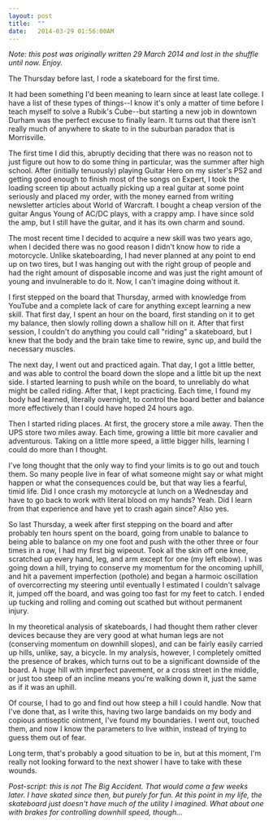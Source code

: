 ```yaml
---
layout: post
title:  ""
date:   2014-03-29 01:56:00AM
---
```


*Note: this post was originally written 29 March 2014 and lost in the shuffle until now. Enjoy.*

The Thursday before last, I rode a skateboard for the first time.

It had been something I'd been meaning to learn since at least late college. I have a list of these types of things--I know it's only a matter of time before I teach myself to solve a Rubik's Cube--but starting a new job in downtown Durham was the perfect excuse to finally learn. It turns out that there isn't really much of anywhere to skate to in the suburban paradox that is Morrisville. 

The first time I did this, abruptly deciding that there was no reason not to just figure out how to do some thing in particular, was the summer after high school. After (initially tenuously) playing Guitar Hero on my sister's PS2 and getting good enough to finish most of the songs on Expert, I took the loading screen tip about actually picking up a real guitar at some point seriously and placed my order, with the money earned from writing newsletter articles about World of Warcraft. I bought a cheap version of the guitar Angus Young of AC/DC plays, with a crappy amp. I have since sold the amp, but I still have the guitar, and it has its own charm and sound.

The most recent time I decided to acquire a new skill was two years ago, when I decided there was no good reason I didn't know how to ride a motorcycle. Unlike skateboarding, I had never planned at any point to end up on two tires, but I was hanging out with the right group of people and had the right amount of disposable income and was just the right amount of young and invulnerable to do it. Now, I can't imagine doing without it. 

I first stepped on the board that Thursday, armed with knowledge from YouTube and a complete lack of care for anything except learning a new skill. That first day, I spent an hour on the board, first standing on it to get my balance, then slowly rolling down a shallow hill on it. After that first session, I couldn't do anything you could call "riding" a skateboard, but I knew that the body and the brain take time to rewire, sync up, and build the necessary muscles. 

The next day, I went out and practiced again. That day, I got a little better, and was able to control the board down the slope and a little bit up the next side. I started learning to push while on the board, to unreliably do what might be called riding. After that, I kept practicing. Each time, I found my body had learned, literally overnight, to control the board better and balance more effectively than I could have hoped 24 hours ago. 

Then I started riding places. At first, the grocery store a mile away. Then the UPS store two miles away. Each time, growing a little bit more cavalier and adventurous. Taking on a little more speed, a little bigger hills, learning I could do more than I thought. 

I've long thought that the only way to find your limits is to go out and touch them. So many people live in fear of what someone might say or what might happen or what the consequences could be, but that way lies a fearful, timid life. Did I once crash my motorcycle at lunch on a Wednesday and have to go back to work with literal blood on my hands? Yeah. Did I learn from that experience and have yet to crash again since? Also yes.

So last Thursday, a week after first stepping on the board and after probably ten hours spent on the board, going from unable to balance to being able to balance on my one foot and push with the other three or four times in a row, I had my first big wipeout. Took all the skin off one knee, scratched up every hand, leg, and arm except for one (my left elbow). I was going down a hill, trying to conserve my momentum for the oncoming uphill, and hit a pavement imperfection (pothole) and began a harmoic oscillation of overcorrecting my steering until eventually I estimated I couldn't salvage it, jumped off the board, and was going too fast for my feet to catch. I ended up tucking and rolling and coming out scathed but without permanent injury.

In my theoretical analysis of skateboards, I had thought them rather clever devices because they are very good at what human legs are not (conserving momentum on downhill slopes), and can be fairly easily carried up hills, unlike, say, a bicycle. In my analysis, however, I completely omitted the presence of brakes, which turns out to be a significant downside of the board. A huge hill with imperfect pavement, or a cross street in the middle, or just too steep of an incline means you're walking down it, just the same as if it was an uphill.

Of course, I had to go and find out how steep a hill I could handle. Now that I've done that, as I write this, having two large bandaids on my body and copious antiseptic ointment, I've found my boundaries. I went out, touched them, and now I know the parameters to live within, instead of trying to guess them out of fear. 

Long term, that's probably a good situation to be in, but at this moment, I'm really not looking forward to the next shower I have to take with these wounds.

*Post-script: this is not The Big Accident. That would come a few weeks later. I have skated since then, but purely for fun. At this point in my life, the skateboard just doesn't have much of the utility I imagined. What about one with brakes for controlling downhill speed, though...*